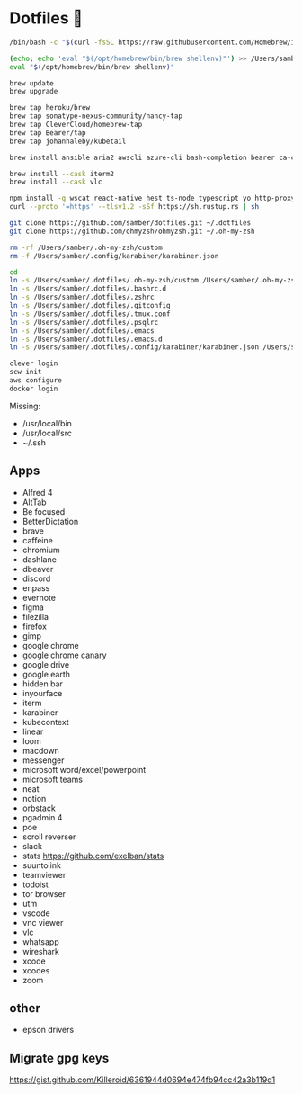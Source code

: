 
# Dotfiles 🤘

```bash
/bin/bash -c "$(curl -fsSL https://raw.githubusercontent.com/Homebrew/install/HEAD/install.sh)"

(echo; echo 'eval "$(/opt/homebrew/bin/brew shellenv)"') >> /Users/samber/.zprofile
eval "$(/opt/homebrew/bin/brew shellenv)"

brew update
brew upgrade

brew tap heroku/brew
brew tap sonatype-nexus-community/nancy-tap
brew tap CleverCloud/homebrew-tap
brew tap Bearer/tap
brew tap johanhaleby/kubetail

brew install ansible aria2 awscli azure-cli bash-completion bearer ca-certificates clever-tools cffi clickhouse cloudflared cmake cocoapods composer coreutils csshx curl duckdb emacs ffmpeg findutils fzf gcc gdbm gh git git-lfs gitleaks glog gnupg gnutls gnu-sed gnu-tar gnu-getopt go goreleaser golangci-lint grep helm helmfile heroku htop hub hugo imagemagick jq k9s krew kubectx kubetail kubernetes-cli kubeval libarchive libffi lz4 maven minikube moreutils mysql nancy nmap node nvm openjdk openssl openvpn packer parquet-cli pgbadger php pinentry poetry postgresql@14 pwgen python@3.9 python@3.12 rabbitmq rbenv redis restic rsync rtl_433 ruby s3cmd sbt scala scw snappy sqlite stern stripe terraform tfenv tflint tmux tree virtualenv wangle watch websocat wget youtube-dl yq zsh zsh-completion

brew install --cask iterm2
brew install --cask vlc
```

```bash
npm install -g wscat react-native hest ts-node typescript yo http-proxy nodemon webpack gulp grunt
curl --proto '=https' --tlsv1.2 -sSf https://sh.rustup.rs | sh
```

```bash
git clone https://github.com/samber/dotfiles.git ~/.dotfiles
git clone https://github.com/ohmyzsh/ohmyzsh.git ~/.oh-my-zsh

rm -rf /Users/samber/.oh-my-zsh/custom
rm -f /Users/samber/.config/karabiner/karabiner.json

cd
ln -s /Users/samber/.dotfiles/.oh-my-zsh/custom /Users/samber/.oh-my-zsh/custom
ln -s /Users/samber/.dotfiles/.bashrc.d
ln -s /Users/samber/.dotfiles/.zshrc
ln -s /Users/samber/.dotfiles/.gitconfig
ln -s /Users/samber/.dotfiles/.tmux.conf
ln -s /Users/samber/.dotfiles/.psqlrc
ln -s /Users/samber/.dotfiles/.emacs
ln -s /Users/samber/.dotfiles/.emacs.d
ln -s /Users/samber/.dotfiles/.config/karabiner/karabiner.json /Users/samber/.config/karabiner/karabiner.json
```

```bash
clever login
scw init
aws configure
docker login
```

Missing:

- /usr/local/bin
- /usr/local/src
- ~/.ssh

## Apps

- Alfred 4
- AltTab
- Be focused
- BetterDictation
- brave
- caffeine
- chromium
- dashlane
- dbeaver
- discord
- enpass
- evernote
- figma
- filezilla
- firefox
- gimp
- google chrome
- google chrome canary
- google drive
- google earth
- hidden bar
- inyourface
- iterm
- karabiner
- kubecontext
- linear
- loom
- macdown
- messenger
- microsoft word/excel/powerpoint
- microsoft teams
- neat
- notion
- orbstack
- pgadmin 4
- poe
- scroll reverser
- slack
- stats https://github.com/exelban/stats
- suuntolink
- teamviewer
- todoist
- tor browser
- utm
- vscode
- vnc viewer
- vlc
- whatsapp
- wireshark
- xcode
- xcodes
- zoom

## other

- epson drivers

## Migrate gpg keys

https://gist.github.com/Killeroid/6361944d0694e474fb94cc42a3b119d1
